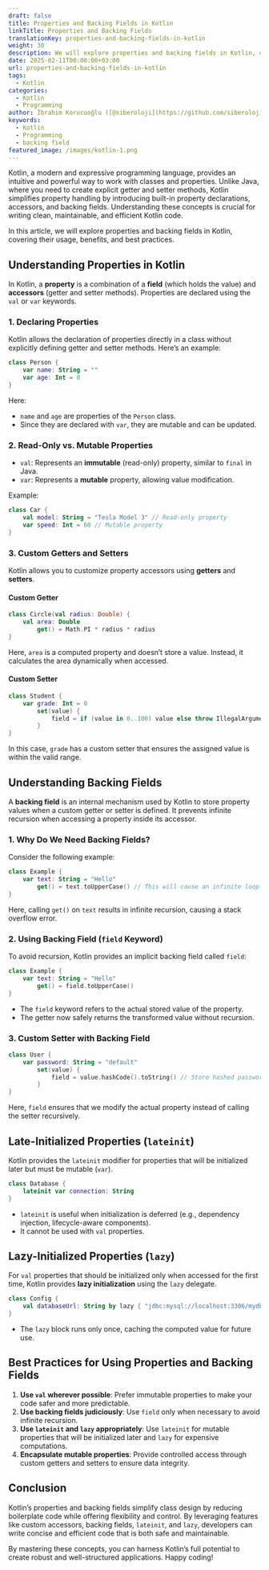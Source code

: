 ```yaml
---
draft: false
title: Properties and Backing Fields in Kotlin
linkTitle: Properties and Backing Fields
translationKey: properties-and-backing-fields-in-kotlin
weight: 30
description: We will explore properties and backing fields in Kotlin, covering their usage, benefits, and best practices.
date: 2025-02-11T00:00:00+03:00
url: properties-and-backing-fields-in-kotlin
tags:
  - Kotlin
categories:
  - Kotlin
  - Programming
author: İbrahim Korucuoğlu ([@siberoloji](https://github.com/siberoloji))
keywords:
  - Kotlin
  - Programming
  - backing field
featured_image: /images/kotlin-1.png
---
```

Kotlin, a modern and expressive programming language, provides an intuitive and powerful way to work with classes and properties. Unlike Java, where you need to create explicit getter and setter methods, Kotlin simplifies property handling by introducing built-in property declarations, accessors, and backing fields. Understanding these concepts is crucial for writing clean, maintainable, and efficient Kotlin code.

In this article, we will explore properties and backing fields in Kotlin, covering their usage, benefits, and best practices.

## Understanding Properties in Kotlin

In Kotlin, a **property** is a combination of a **field** (which holds the value) and **accessors** (getter and setter methods). Properties are declared using the `val` or `var` keywords.

### 1. Declaring Properties

Kotlin allows the declaration of properties directly in a class without explicitly defining getter and setter methods. Here’s an example:

```kotlin
class Person {
    var name: String = ""
    var age: Int = 0
}
```

Here:

- `name` and `age` are properties of the `Person` class.
- Since they are declared with `var`, they are mutable and can be updated.

### 2. Read-Only vs. Mutable Properties

- `val`: Represents an **immutable** (read-only) property, similar to `final` in Java.
- `var`: Represents a **mutable** property, allowing value modification.

Example:

```kotlin
class Car {
    val model: String = "Tesla Model 3" // Read-only property
    var speed: Int = 60 // Mutable property
}
```

### 3. Custom Getters and Setters

Kotlin allows you to customize property accessors using **getters** and **setters**.

#### Custom Getter

```kotlin
class Circle(val radius: Double) {
    val area: Double
        get() = Math.PI * radius * radius
}
```

Here, `area` is a computed property and doesn’t store a value. Instead, it calculates the area dynamically when accessed.

#### Custom Setter

```kotlin
class Student {
    var grade: Int = 0
        set(value) {
            field = if (value in 0..100) value else throw IllegalArgumentException("Grade must be between 0 and 100")
        }
}
```

In this case, `grade` has a custom setter that ensures the assigned value is within the valid range.

## Understanding Backing Fields

A **backing field** is an internal mechanism used by Kotlin to store property values when a custom getter or setter is defined. It prevents infinite recursion when accessing a property inside its accessor.

### 1. Why Do We Need Backing Fields?

Consider the following example:

```kotlin
class Example {
    var text: String = "Hello"
        get() = text.toUpperCase() // This will cause an infinite loop
}
```

Here, calling `get()` on `text` results in infinite recursion, causing a stack overflow error.

### 2. Using Backing Field (`field` Keyword)

To avoid recursion, Kotlin provides an implicit backing field called `field`:

```kotlin
class Example {
    var text: String = "Hello"
        get() = field.toUpperCase()
}
```

- The `field` keyword refers to the actual stored value of the property.
- The getter now safely returns the transformed value without recursion.

### 3. Custom Setter with Backing Field

```kotlin
class User {
    var password: String = "default"
        set(value) {
            field = value.hashCode().toString() // Store hashed password instead of plain text
        }
}
```

Here, `field` ensures that we modify the actual property instead of calling the setter recursively.

## Late-Initialized Properties (`lateinit`)

Kotlin provides the `lateinit` modifier for properties that will be initialized later but must be mutable (`var`).

```kotlin
class Database {
    lateinit var connection: String
}
```

- `lateinit` is useful when initialization is deferred (e.g., dependency injection, lifecycle-aware components).
- It cannot be used with `val` properties.

## Lazy-Initialized Properties (`lazy`)

For `val` properties that should be initialized only when accessed for the first time, Kotlin provides **lazy initialization** using the `lazy` delegate.

```kotlin
class Config {
    val databaseUrl: String by lazy { "jdbc:mysql://localhost:3306/mydb" }
}
```

- The `lazy` block runs only once, caching the computed value for future use.

## Best Practices for Using Properties and Backing Fields

1. **Use `val` wherever possible**: Prefer immutable properties to make your code safer and more predictable.
2. **Use backing fields judiciously**: Use `field` only when necessary to avoid infinite recursion.
3. **Use `lateinit` and `lazy` appropriately**: Use `lateinit` for mutable properties that will be initialized later and `lazy` for expensive computations.
4. **Encapsulate mutable properties**: Provide controlled access through custom getters and setters to ensure data integrity.

## Conclusion

Kotlin’s properties and backing fields simplify class design by reducing boilerplate code while offering flexibility and control. By leveraging features like custom accessors, backing fields, `lateinit`, and `lazy`, developers can write concise and efficient code that is both safe and maintainable.

By mastering these concepts, you can harness Kotlin’s full potential to create robust and well-structured applications. Happy coding!
